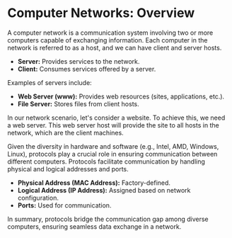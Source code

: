 # Computer Networks: Overview

A computer network is a communication system involving two or more computers capable of exchanging information. Each computer in the network is referred to as a host, and we can have client and server hosts.

- **Server:** Provides services to the network.
- **Client:** Consumes services offered by a server.

Examples of servers include:
- **Web Server (www):** Provides web resources (sites, applications, etc.).
- **File Server:** Stores files from client hosts.

In our network scenario, let's consider a website. To achieve this, we need a web server. This web server host will provide the site to all hosts in the network, which are the client machines.

Given the diversity in hardware and software (e.g., Intel, AMD, Windows, Linux), protocols play a crucial role in ensuring communication between different computers. Protocols facilitate communication by handling physical and logical addresses and ports.

- **Physical Address (MAC Address):** Factory-defined.
- **Logical Address (IP Address):** Assigned based on network configuration.
- **Ports:** Used for communication.

In summary, protocols bridge the communication gap among diverse computers, ensuring seamless data exchange in a network.
